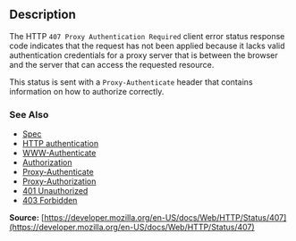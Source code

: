 ## Description

The HTTP `407 Proxy Authentication Required` client error status response code indicates
that the request has not been applied because it lacks valid authentication credentials
for a proxy server that is between the browser and the server that can access the requested resource.

This status is sent with a `Proxy-Authenticate` header that contains information on how to authorize correctly.

### See Also

- [Spec](https://www.rfc-editor.org/rfc/rfc9110#status.407)
- [HTTP authentication](https://developer.mozilla.org/en-US/docs/Web/HTTP/Authentication)
- [WWW-Authenticate](https://developer.mozilla.org/en-US/docs/Web/HTTP/Headers/WWW-Authenticate)
- [Authorization](https://developer.mozilla.org/en-US/docs/Web/HTTP/Headers/Authorization)
- [Proxy-Authenticate](https://developer.mozilla.org/en-US/docs/Web/HTTP/Headers/Proxy-Authenticate)
- [Proxy-Authorization](https://developer.mozilla.org/en-US/docs/Web/HTTP/Headers/Proxy-Authorization)
- [401 Unauthorized](https://http.cat/status/401)
- [403 Forbidden](https://http.cat/status/403)

**Source:** [https://developer.mozilla.org/en-US/docs/Web/HTTP/Status/407](https://developer.mozilla.org/en-US/docs/Web/HTTP/Status/407)
